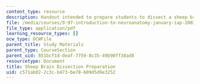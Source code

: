 ```yaml
---
content_type: resource
description: Handout intended to prepare students to dissect a sheep brain.
file: /media/courses/9-97-introduction-to-neuroanatomy-january-iap-2003/c571ab022c3cb473be78609d5d9e3252_sheep_brain_dissection_preparation.pdf
file_type: application/pdf
learning_resource_types: []
ocw_type: OCWFile
parent_title: Study Materials
parent_type: CourseSection
parent_uid: 851bcf1d-deaf-7759-8c35-49b90ff38ad8
resourcetype: Document
title: Sheep Brain Dissection Preparation
uid: c571ab02-2c3c-b473-be78-609d5d9e3252
---
```

